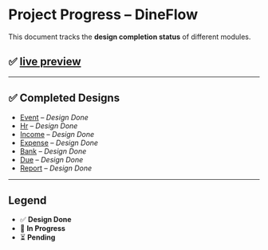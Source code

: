 # Project Progress – DineFlow

This document tracks the **design completion status** of different modules.

## ✅ [live preview](https://dineflow01.netlify.app/)

---

## ✅ Completed Designs

- [Event](https://dineflow01.netlify.app/event/dashboard) – _Design Done_
- [Hr](https://dineflow01.netlify.app/hr/designation/Index) – _Design Done_
- [Income](https://dineflow01.netlify.app/income/OthersIncomeHead/Index) – _Design Done_
- [Expense](https://dineflow01.netlify.app/expense/ExpenseHead/Index) – _Design Done_
- [Bank](https://dineflow01.netlify.app/expense/ExpenseHead/Index) – _Design Done_
- [Due](https://dineflow01.netlify.app/due/details) – _Design Done_
- [Report](https://dineflow01.netlify.app/report/current) – _Design Done_

---

## Legend

- ✅ **Design Done**
- 🚧 **In Progress**
- ⏳ **Pending**
